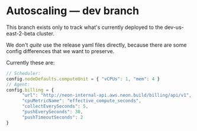 # Autoscaling — dev branch

This branch exists only to track what's currently deployed to the dev-us-east-2-beta cluster.

We don't *quite* use the release yaml files directly, because there are some config differences that
we want to preserve.

Currently these are:

```js
// Scheduler:
config.nodeDefaults.computeUnit = { "vCPUs": 1, "mem": 4 }
// Agent:
config.billing = {
      "url": "http://neon-internal-api.aws.neon.build/billing/api/v1",
      "cpuMetricName": "effective_compute_seconds",
      "collectEverySeconds": 5,
      "pushEverySeconds": 30,
      "pushTimeoutSeconds": 2
}
```
